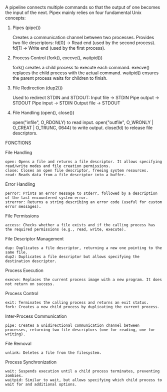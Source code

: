 A pipeline connects multiple commands so that the output of one becomes the input of the next. Pipex mainly relies on four fundamental Unix concepts:

1. Pipes (pipe())

    Creates a communication channel between two processes.
    Provides two file descriptors:
        fd[0] → Read end (used by the second process).
        fd[1] → Write end (used by the first process).

2. Process Control (fork(), execve(), waitpid())

    fork() creates a child process to execute each command.
    execve() replaces the child process with the actual command.
    waitpid() ensures the parent process waits for children to finish.

3. File Redirection (dup2())

    Used to redirect STDIN and STDOUT:
        Input file → STDIN
        Pipe output → STDOUT
        Pipe input → STDIN
        Output file → STDOUT

4. File Handling (open(), close())

    open("infile", O_RDONLY) to read input.
    open("outfile", O_WRONLY | O_CREAT | O_TRUNC, 0644) to write output.
    close(fd) to release file descriptors.

FONCTIONS

File Handling

    open: Opens a file and returns a file descriptor. It allows specifying read/write modes and file creation permissions.
    close: Closes an open file descriptor, freeing system resources.
    read: Reads data from a file descriptor into a buffer.

Error Handling

    perror: Prints an error message to stderr, followed by a description of the last encountered system error.
    strerror: Returns a string describing an error code (useful for custom error messages).

File Permissions

    access: Checks whether a file exists and if the calling process has the required permissions (e.g., read, write, execute).

File Descriptor Management

    dup: Duplicates a file descriptor, returning a new one pointing to the same file.
    dup2: Duplicates a file descriptor but allows specifying the destination descriptor.

Process Execution

    execve: Replaces the current process image with a new program. It does not return on success.

Process Control

    exit: Terminates the calling process and returns an exit status.
    fork: Creates a new child process by duplicating the current process.

Inter-Process Communication

    pipe: Creates a unidirectional communication channel between processes, returning two file descriptors (one for reading, one for writing).

File Removal

    unlink: Deletes a file from the filesystem.

Process Synchronization

    wait: Suspends execution until a child process terminates, preventing zombies.
    waitpid: Similar to wait, but allows specifying which child process to wait for and additional options.
